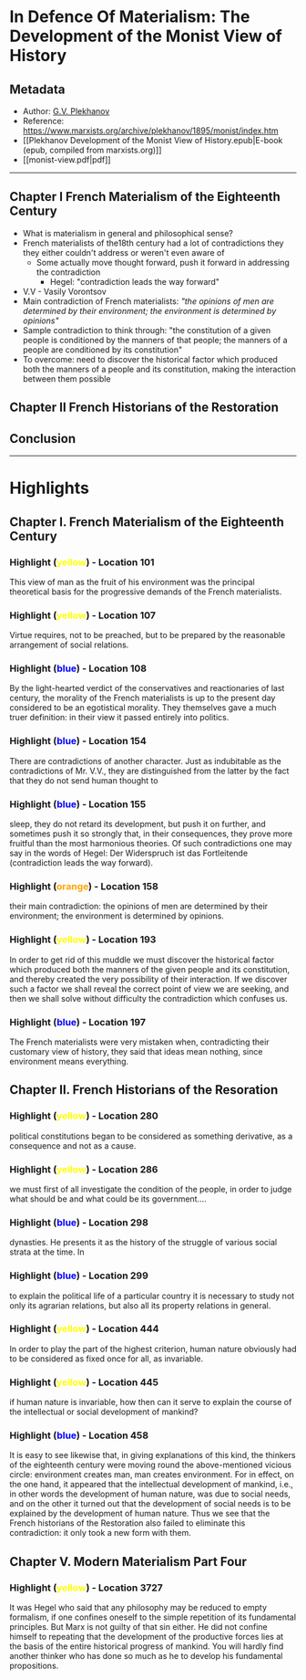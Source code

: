 # In Defence Of Materialism: The Development of the Monist View of History

## Metadata
* Author: [G.V. Plekhanov](https://www.marxists.org/archive/plekhanov/index.htm)
* Reference: <https://www.marxists.org/archive/plekhanov/1895/monist/index.htm>
* [[Plekhanov Development of the Monist View of History.epub|E-book (epub, compiled from marxists.org)]]
* [[monist-view.pdf|pdf]]
--------

## Chapter I French Materialism of the Eighteenth Century

 - What is materialism in general and philosophical sense?
 - French materialists of the18th century had a lot of contradictions they they either couldn't address or weren't even aware of
	 - Some actually move thought forward, push it forward in addressing the contradiction
		 - Hegel: "contradiction leads the way forward"
 - V.V - Vasily Vorontsov
 - Main contradiction of French materialists: *"the opinions of men are determined by their environment; the environment is determined by opinions"*
 - Sample contradiction to think through: "the constitution of a given people is conditioned by the manners of that people; the manners of a people are conditioned by its constitution"
 - To overcome: need to discover the historical factor which produced both the manners of a people and its constitution, making the interaction between them possible


## Chapter II French Historians of the Restoration







## Conclusion




___

# Highlights

## Chapter I. French Materialism of the Eighteenth Century

### Highlight (<span style="color:yellow">yellow</span>) - Location 101

This view of man as the fruit of his environment was the principal theoretical basis for the progressive demands of the French materialists.

### Highlight (<span style="color:yellow">yellow</span>) - Location 107

Virtue requires, not to be preached, but to be prepared by the reasonable arrangement of social relations.

### Highlight (<span style="color:blue">blue</span>) - Location 108

By the light-hearted verdict of the conservatives and reactionaries of last century, the morality of the French materialists is up to the present day considered to be an egotistical morality. They themselves gave a much truer definition: in their view it passed entirely into politics.

### Highlight (<span style="color:blue">blue</span>) - Location 154

There are contradictions of another character. Just as indubitable as the contradictions of Mr. V.V., they are distinguished from the latter by the fact that they do not send human thought to

### Highlight (<span style="color:blue">blue</span>) - Location 155

sleep, they do not retard its development, but push it on further, and sometimes push it so strongly that, in their consequences, they prove more fruitful than the most harmonious theories. Of such contradictions one may say in the words of Hegel: Der Widerspruch ist das Fortleitende (contradiction leads the way forward).

### Highlight (<span style="color:orange">orange</span>) - Location 158

their main contradiction: the opinions of men are determined by their environment; the environment is determined by opinions.

### Highlight (<span style="color:yellow">yellow</span>) - Location 193

In order to get rid of this muddle we must discover the historical factor which produced both the manners of the given people and its constitution, and thereby created the very possibility of their interaction. If we discover such a factor we shall reveal the correct point of view we are seeking, and then we shall solve without difficulty the contradiction which confuses us.

### Highlight (<span style="color:blue">blue</span>) - Location 197

The French materialists were very mistaken when, contradicting their customary view of history, they said that ideas mean nothing, since environment means everything.

## Chapter II. French Historians of the Resoration

### Highlight (<span style="color:yellow">yellow</span>) - Location 280

political constitutions began to be considered as something derivative, as a consequence and not as a cause.

### Highlight (<span style="color:yellow">yellow</span>) - Location 286

we must first of all investigate the condition of the people, in order to judge what should be and what could be its government....

### Highlight (<span style="color:blue">blue</span>) - Location 298

dynasties. He presents it as the history of the struggle of various social strata at the time. In

### Highlight (<span style="color:blue">blue</span>) - Location 299

to explain the political life of a particular country it is necessary to study not only its agrarian relations, but also all its property relations in general.

### Highlight (<span style="color:yellow">yellow</span>) - Location 444

In order to play the part of the highest criterion, human nature obviously had to be considered as fixed once for all, as invariable.

### Highlight (<span style="color:yellow">yellow</span>) - Location 445

if human nature is invariable, how then can it serve to explain the course of the intellectual or social development of mankind?

### Highlight (<span style="color:blue">blue</span>) - Location 458

It is easy to see likewise that, in giving explanations of this kind, the thinkers of the eighteenth century were moving round the above-mentioned vicious circle: environment creates man, man creates environment. For in effect, on the one hand, it appeared that the intellectual development of mankind, i.e., in other words the development of human nature, was due to social needs, and on the other it turned out that the development of social needs is to be explained by the development of human nature. Thus we see that the French historians of the Restoration also failed to eliminate this contradiction: it only took a new form with them.

## Chapter V. Modern Materialism Part Four

### Highlight (<span style="color:yellow">yellow</span>) - Location 3727

It was Hegel who said that any philosophy may be reduced to empty formalism, if one confines oneself to the simple repetition of its fundamental principles. But Marx is not guilty of that sin either. He did not confine himself to repeating that the development of the productive forces lies at the basis of the entire historical progress of mankind. You will hardly find another thinker who has done so much as he to develop his fundamental propositions.